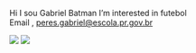 Hi I sou Gabriel Batman
I’m interested in futebol  
Email , peres.gabriel@escola.pr.gov.br

![](https://img.shields.io/badge/Scratch-4D97FF?style=for-the-badge&logo=Scratch&logoColor=white)
![](https://img.shields.io/badge/JavaScript-323330?style=for-the-badge&logo=javascript&logoColor=F7DF1Ehttps://img.shields.io/badge/JavaScript-323330?style=for-the-badge&logo=javascript&logoColor=F7DF1E)

